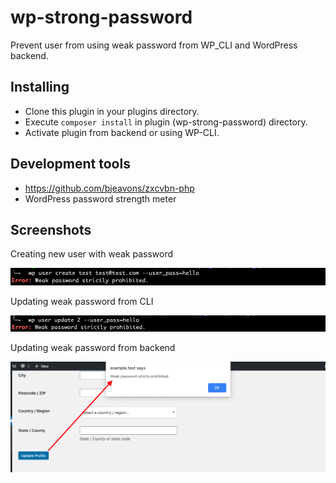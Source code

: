 # wp-strong-password
Prevent user from using weak password from WP_CLI and WordPress backend.

## Installing

- Clone this plugin in your plugins directory.
- Execute `composer install` in plugin (wp-strong-password) directory.
- Activate plugin from backend or using WP-CLI.

## Development tools

- https://github.com/bjeavons/zxcvbn-php
- WordPress password strength meter

## Screenshots

Creating new user with weak password

![Screenshot](wpassets/screenshot-1.png)

Updating weak password from CLI

![Screenshot](wpassets/screenshot-2.png)

Updating weak password from backend

![Screenshot](wpassets/screenshot-3.png)
